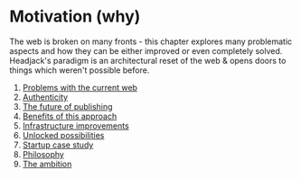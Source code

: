 # Motivation (why)

The web is broken on many fronts - this chapter explores many problematic aspects and how they can be either improved or even completely solved. Headjack's paradigm is an architectural reset of the web & opens doors to things which weren't possible before.

1. [Problems with the current web](../motivation/problems.md)
1. [Authenticity](../motivation/authenticity.md)
1. [The future of publishing](../motivation/publishing.md)
1. [Benefits of this approach](../motivation/benefits.md)
1. [Infrastructure improvements](../motivation/infrastructure.md)
1. [Unlocked possibilities](../motivation/possibilities.md)
1. [Startup case study](../motivation/startup_case_study.md)
1. [Philosophy](../motivation/philosophy.md)
1. [The ambition](../motivation/ambition.md)

<!--
Markets, markets everywhere!
algorithmic transparency & choice
https://www.ribbonfarm.com/2019/02/28/markets-are-eating-the-world/
-->

<!-- peer review & citations can be encoded with tags/messages -->
